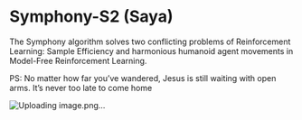 # Symphony-S2 (Saya)

The Symphony algorithm solves two conflicting problems of Reinforcement Learning: Sample Efficiency and harmonious humanoid agent movements in Model-Free Reinforcement Learning. 




PS: No matter how far you’ve wandered, Jesus is still waiting with open arms. It’s never too late to come home

![Uploading image.png…]()





